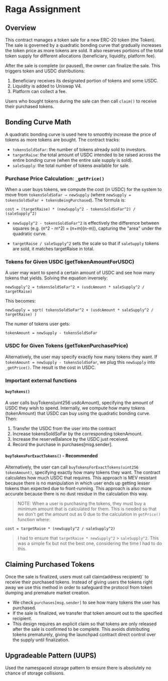 # Raga Assignment

## Overview
This contract manages a token sale for a new ERC-20 token (the Token). The sale is governed by a quadratic bonding curve that gradually increases the token price as more tokens are sold. It also reserves portions of the total token supply for different allocations (beneficiary, liquidity, platform fee).

After the sale is complete (or paused), the owner can finalize the sale. This triggers token and USDC distributions:

1. Beneficiary receives its designated portion of tokens and some USDC.
2. Liquidity is added to Uniswap V4.
3. Platform can collect a fee.

Users who bought tokens during the sale can then call `claim()` to receive their purchased tokens.

## Bonding Curve Math
A quadratic bonding curve is used here to smoothly increase the price of tokens as more tokens are bought. The contract tracks:

* `tokensSoldSoFar`: the number of tokens already sold to investors.
* `targetRaise`: the total amount of USDC intended to be raised across the entire bonding curve (when the entire sale supply is sold).
* `saleSupply`: the total number of tokens available for sale.

### Purchase Price Calculation: `_getPrice()`
When a user buys tokens, we compute the cost (in USDC) for the system to move from `tokensSoldSoFar → newSupply` (where `newSupply = tokensSoldSoFar + tokensBeingPurchased`). The formula is:
```
cost = (targetRaise) * (newSupply^2 - tokensSoldSoFar^2) / (saleSupply^2)
```

* `newSupply^2 - tokensSoldSoFar^2` is effectively the difference between squares (e.g. (n^2 - m^2) = (n+m)(n-m)), capturing the "area" under the quadratic curve.

* `targetRaise / saleSupply^2` sets the scale so that if `saleSupply` tokens are sold, it matches targetRaise in total.

### Tokens for Given USDC (getTokenAmountForUSDC)
A user may want to spend a certain amount of USDC and see how many tokens that yields. Solving the equation inversely:

```
newSupply^2 = tokensSoldSoFar^2 + (usdcAmount * saleSupply^2 / targetRaise)
```
This becomes:
```
newSupply = sqrt( tokensSoldSoFar^2 + (usdcAmount * saleSupply^2 / targetRaise) )
```
The numer of tokens user gets:
```
tokenAmount = newSupply - tokensSoldSoFar
```

### USDC for Given Tokens (getTokenPurchasePrice)
Alternatively, the user may specify exactly how many tokens they want. If `tokenAmount = newSupply - tokensSoldSoFar`, we plug this `newSupply` into `_getPrice()`. The result is the cost in USDC.

### Important external functions
#### `buyTokens()`
A user calls buyTokens(uint256 usdcAmount), specifying the amount of USDC they wish to spend. Internally, we compute how many tokens (tokenAmount) that USDC can buy using the quadratic bonding curve. Then:

1. Transfer the USDC from the user into the contract
2. Increase tokensSoldSoFar by the corresponding tokenAmount.
3. Increase the reserveBalance by the USDC just received.
4. Record the purchase in purchases[msg.sender].

#### `buyTokensForExactTokens()` - Recommended
Alternatively, the user can call `buyTokensForExactTokens(uint256 tokenAmount)`, specifying exactly how many tokens they want. The contract calculates how much USDC that requires. This approach is MEV resistant because there is no manipulation in which user ends up getting lesser tokens than expected due to front-running. This approach is also more accurate because there is no dust residue in the calculation this way.

> NOTE: When a user is purchasing the tokens, they must buy a minimum amount that is calculated for them. This is needed so that we don't get the amount out as 0 due to the calculation in `getPrice()` function where:
```
cost = targetRaise * (newSupply^2 / saleSupply^2)
```
> I had to ensure that `targetRaise * newSupply^2` > `saleSupply^2`. This was a simple fix but not the best one, considering the time I had to do this. 

## Claiming Purchased Tokens
Once the sale is finalized, users must call claim(address recipient)` to receive their purchased tokens. Instead of giving users the tokens right away we use this method in order to safeguard the protocol from token dumping and premature market creation.

* We check `purchases[msg.sender]` to see how many tokens the user has purchased.
* If the sale is finalized, we transfer that token amount out to the specified recipient.
* This design requires an explicit claim so that tokens are only released after the sale is confirmed to be complete. This avoids distributing tokens prematurely, giving the launchpad contract direct control over the supply until finalization.

## Upgradeable Pattern (UUPS)
Used the namespaced storage pattern to ensure there is absolutely no chance of storage collisions.
